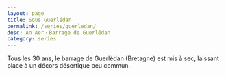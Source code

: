 ```yaml
---
layout: page
title: Sous Guerlédan
permalink: /series/guerledan/
desc: An Aer・Barrage de Guerlédan
category: series
---
```


Tous les 30 ans, le barrage de Guerlédan (Bretagne) est mis à sec,
laissant place à un décors désertique peu commun.
